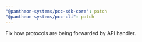 ```yaml
---
"@pantheon-systems/pcc-sdk-core": patch
"@pantheon-systems/pcc-cli": patch
---
```


Fix how protocols are being forwarded by API handler.
